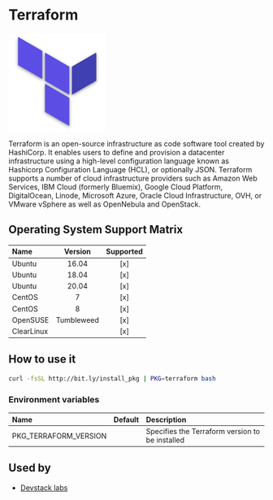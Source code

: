 # Terraform

![Logo](../../docs/img/terraform.png)

Terraform is an open-source infrastructure as code software tool
created by HashiCorp. It enables users to define and provision a
datacenter infrastructure using a high-level configuration language
known as Hashicorp Configuration Language (HCL), or optionally JSON.
Terraform supports a number of cloud infrastructure providers such as
Amazon Web Services, IBM Cloud (formerly Bluemix), Google Cloud
Platform, DigitalOcean, Linode, Microsoft Azure, Oracle Cloud
Infrastructure, OVH, or VMware vSphere as well as OpenNebula and
OpenStack. 

## Operating System Support Matrix

| Name       | Version    | Supported |
|:-----------|:----------:|:---------:|
| Ubuntu     | 16.04      | [x]       |
| Ubuntu     | 18.04      | [x]       |
| Ubuntu     | 20.04      | [x]       |
| CentOS     | 7          | [x]       |
| CentOS     | 8          | [x]       |
| OpenSUSE   | Tumbleweed | [x]       |
| ClearLinux |            | [x]       |

## How to use it

```bash
curl -fsSL http://bit.ly/install_pkg | PKG=terraform bash
```
### Environment variables

| Name                  | Default | Description                                     |
|:----------------------|:--------|:------------------------------------------------|
| PKG_TERRAFORM_VERSION |         | Specifies the Terraform version to be installed |

## Used by

- [Devstack labs](https://github.com/electrocucaracha/devstack-labs)
